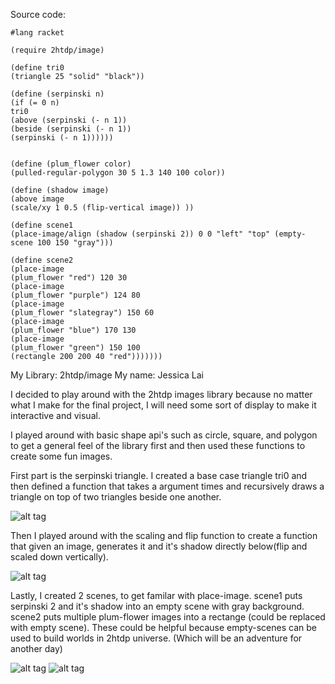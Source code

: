 Source code:
```racket
#lang racket

(require 2htdp/image)

(define tri0
(triangle 25 "solid" "black"))

(define (serpinski n)
(if (= 0 n)
tri0
(above (serpinski (- n 1))
(beside (serpinski (- n 1))
(serpinski (- n 1))))))


(define (plum_flower color)
(pulled-regular-polygon 30 5 1.3 140 100 color))

(define (shadow image)
(above image
(scale/xy 1 0.5 (flip-vertical image)) ))

(define scene1
(place-image/align (shadow (serpinski 2)) 0 0 "left" "top" (empty-scene 100 150 "gray")))

(define scene2
(place-image
(plum_flower "red") 120 30
(place-image
(plum_flower "purple") 124 80
(place-image
(plum_flower "slategray") 150 60
(place-image
(plum_flower "blue") 170 130
(place-image
(plum_flower "green") 150 100
(rectangle 200 200 40 "red")))))))
```

My Library: 2htdp/image
My name: Jessica Lai

I decided to play around with the 2htdp images library because no matter what I make for the final project,
I will need some sort of display to make it interactive and visual.

I played around with basic shape api's such as circle, square, and polygon to get a general feel of the 
library first and then used these functions to create some fun images.

First part is the serpinski triangle. I created a base case triangle tri0 and then defined a function
that takes a argument times and recursively draws a triangle on top of two triangles beside one another.

![alt tag](https://github.com/sagishi/FP1/blob/master/Sierpinski.png)

Then I played around with the scaling and flip function to create a function that given an image, generates
it and it's shadow directly below(flip and scaled down vertically).

![alt tag](https://github.com/sagishi/FP1/blob/master/shadow.png)

Lastly, I created 2 scenes, to get familar with place-image.
scene1 puts serpinski 2 and it's shadow into an empty scene with gray background.
scene2 puts multiple plum-flower images into a rectange (could be replaced with empty scene).
These could be helpful because empty-scenes can be used to build worlds in 2htdp universe. (Which
will be an adventure for another day)

![alt tag](https://github.com/sagishi/FP1/blob/master/scene1.png)
![alt tag](https://github.com/sagishi/FP1/blob/master/scene2.png)


<!-- Links -->
[schedule]: https://github.com/oplS17projects/FP-Schedule
[markdown]: https://help.github.com/articles/markdown-basics/
[forking]: https://guides.github.com/activities/forking/
[ref-clone]: http://gitref.org/creating/#clone
[ref-commit]: http://gitref.org/basic/#commit
[ref-push]: http://gitref.org/remotes/#push
[pull-request]: https://help.github.com/articles/creating-a-pull-request

